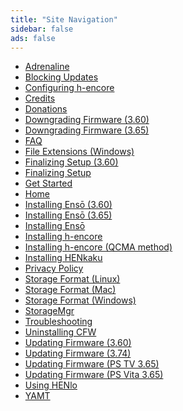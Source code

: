 ```yaml
---
title: "Site Navigation"
sidebar: false
ads: false
---
```


+ [Adrenaline](adrenaline)
+ [Blocking Updates](blocking-updates)
+ [Configuring h-encore](configuring-h-encore)
+ [Credits](credits)
+ [Donations](donations)
+ [Downgrading Firmware (3.60)](downgrading-firmware-(3.60))
+ [Downgrading Firmware (3.65)](downgrading-firmware-(3.65))
+ [FAQ](faq)
+ [File Extensions (Windows)](file-extensions-(windows))
+ [Finalizing Setup (3.60)](finalizing-setup-(3.60))
+ [Finalizing Setup](finalizing-setup)
+ [Get Started](get-started)
+ [Home](index.html)
+ [Installing Ensō (3.60)](installing-enso-(3.60))
+ [Installing Ensō (3.65)](installing-enso-(3.65))
+ [Installing Ensō](installing-enso)
+ [Installing h-encore](installing-h-encore)
+ [Installing h-encore (QCMA method)](installing-h-encore-(qcma).md)
+ [Installing HENkaku](installing-henkaku)
+ [Privacy Policy](privacy-policy)
+ [Storage Format (Linux)](storage-format-(linux))
+ [Storage Format (Mac)](storage-format-(mac))
+ [Storage Format (Windows)](storage-format-(windows))
+ [StorageMgr](storagemgr)
+ [Troubleshooting](troubleshooting)
+ [Uninstalling CFW](uninstalling-cfw.md)
+ [Updating Firmware (3.60)](updating-firmware-(3.60))
+ [Updating Firmware (3.74)](updating-firmware-(3.74))
+ [Updating Firmware (PS TV 3.65)](updating-firmware-(ps-tv-3.65))
+ [Updating Firmware (PS Vita 3.65)](updating-firmware-(ps-vita-3.65))
+ [Using HENlo](using-henlo)
+ [YAMT](yamt)
